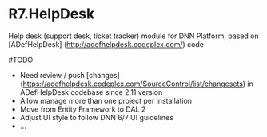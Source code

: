 R7.HelpDesk
===========

Help desk (support desk, ticket tracker) module for DNN Platform, based on [ADefHelpDesk] (http://adefhelpdesk.codeplex.com/) code

#TODO

* Need review / push [changes] (https://adefhelpdesk.codeplex.com/SourceControl/list/changesets) in ADefHelpDesk codebase since 2.11 version
* Allow manage more than one project per installation
* Move from Entity Framework to DAL 2
* Adjust UI style to follow DNN 6/7 UI guidelines
* ...
